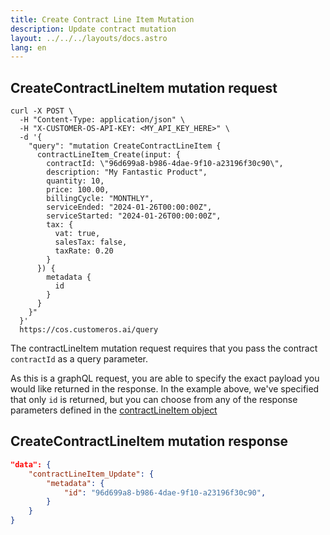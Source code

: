 ```yaml
---
title: Create Contract Line Item Mutation
description: Update contract mutation
layout: ../../../layouts/docs.astro
lang: en
---
```


## CreateContractLineItem mutation request

```curl
curl -X POST \
  -H "Content-Type: application/json" \
  -H "X-CUSTOMER-OS-API-KEY: <MY_API_KEY_HERE>" \
  -d '{
    "query": "mutation CreateContractLineItem { 
      contractLineItem_Create(input: { 
        contractId: \"96d699a8-b986-4dae-9f10-a23196f30c90\", 
        description: "My Fantastic Product",
        quantity: 10,
        price: 100.00,
        billingCycle: "MONTHLY",
        serviceEnded: "2024-01-26T00:00:00Z",
        serviceStarted: "2024-01-26T00:00:00Z",
        tax: {
          vat: true,
          salesTax: false,
          taxRate: 0.20
        }
      }) {
        metadata {
          id
        } 
      } 
    }"
  }' 
  https://cos.customeros.ai/query

```

The contractLineItem mutation request requires that you pass the contract `contractId` as a query parameter.  

As this is a graphQL request, you are able to specify the exact payload you would like returned in the response.  In the example above, we've specified that only `id` is returned, but you can choose from any of the response parameters defined in the [contractLineItem object](objects/contract-line-items)

## CreateContractLineItem mutation response
```json
"data": {
    "contractLineItem_Update": {
        "metadata": {
            "id": "96d699a8-b986-4dae-9f10-a23196f30c90",
        }
    }
}
```